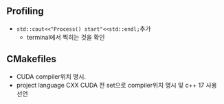 ## Profiling
- `std::cout<<"Process() start"<<std::endl;`추가
  - terminal에서 찍히는 것을 확인

## CMakefiles
  - CUDA compiler위치 명시.
  - project language CXX CUDA 전 set으로 compiler위치 명시 및 c++ 17 사용 선언
 
